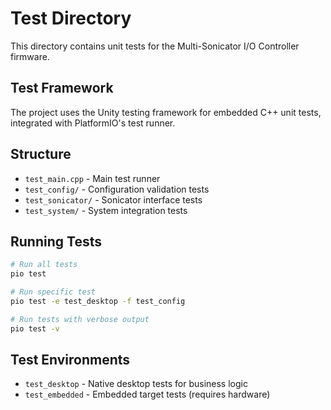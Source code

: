 # Test Directory

This directory contains unit tests for the Multi-Sonicator I/O Controller firmware.

## Test Framework

The project uses the Unity testing framework for embedded C++ unit tests, integrated with PlatformIO's test runner.

## Structure

- `test_main.cpp` - Main test runner
- `test_config/` - Configuration validation tests
- `test_sonicator/` - Sonicator interface tests
- `test_system/` - System integration tests

## Running Tests

```bash
# Run all tests
pio test

# Run specific test
pio test -e test_desktop -f test_config

# Run tests with verbose output
pio test -v
```

## Test Environments

- `test_desktop` - Native desktop tests for business logic
- `test_embedded` - Embedded target tests (requires hardware)
